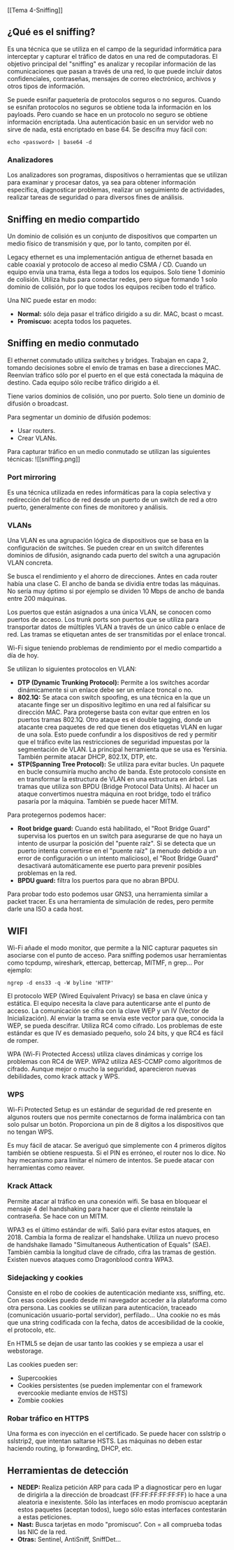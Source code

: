 [[Tema 4-Sniffing]]

## ¿Qué es el sniffing?
Es una técnica que se utiliza en el campo de la seguridad informática para interceptar y capturar el tráfico de datos en una red de computadoras. El objetivo principal del "sniffing" es analizar y recopilar información de las comunicaciones que pasan a través de una red, lo que puede incluir datos confidenciales, contraseñas, mensajes de correo electrónico, archivos y otros tipos de información. 

Se puede esnifar paquetería de protocolos seguros o no seguros. Cuando se esnifan protocolos no seguros se obtiene toda la información en los payloads. Pero cuando se hace en un protocolo no seguro se obtiene información encriptada. Una autenticación basic en un servidor web no sirve de nada, está encriptado en base 64. Se descifra muy fácil con:
```
echo <password> | base64 -d 
```

### Analizadores
Los analizadores son programas, dispositivos o herramientas que se utilizan para examinar y procesar datos, ya sea para obtener información específica, diagnosticar problemas, realizar un seguimiento de actividades, realizar tareas de seguridad o para diversos fines de análisis.

## Sniffing en medio compartido
Un dominio de colisión es un conjunto de dispositivos que comparten un medio físico de transmisión y que, por lo tanto, compiten por él.

Legacy ethernet es una implementación antigua de ethernet basada en cable coaxial y protocolo de acceso al medio CSMA / CD. Cuando un equipo envía una trama, ésta llega a todos los equipos. Solo tiene 1 dominio de colisión. Utiliza hubs para conectar redes, pero sigue formando 1 solo dominio de colisión, por lo que todos los equipos reciben todo el tráfico.

Una NIC puede estar en modo:
+ **Normal:** sólo deja pasar el tráfico dirigido a su dir. MAC, bcast o mcast.
+ **Promiscuo:** acepta todos los paquetes.

## Sniffing en medio conmutado
El ethernet conmutado utiliza switches y bridges. Trabajan en capa 2, tomando decisiones sobre el envío de tramas en base a direcciones MAC. Reenvían tráfico sólo por el puerto en el que está conectada la máquina de destino. Cada equipo sólo recibe tráfico dirigido a él.

Tiene varios dominios de colisión, uno por puerto. Solo tiene un dominio de difusión o broadcast.

Para segmentar un dominio de difusión podemos:
+ Usar routers.
+ Crear VLANs.

Para capturar tráfico en un medio conmutado se utilizan las siguientes técnicas:
![[sniffing.png]]

### Port mirroring
Es una técnica utilizada en redes informáticas para la copia selectiva y redirección del tráfico de red desde un puerto de un switch de red a otro puerto, generalmente con fines de monitoreo y análisis.

### VLANs
Una VLAN es una agrupación lógica de dispositivos que se basa en la configuración de switches. Se pueden crear en un switch diferentes dominios de difusión, asignando cada puerto del switch a una agrupación VLAN concreta.

Se busca el rendimiento y el ahorro de direcciones. Antes en cada router había una clase C. El ancho de banda se dividía entre todas las máquinas. No sería muy óptimo si por ejemplo se dividen 10 Mbps de ancho de banda entre 200 máquinas.

Los puertos que están asignados a una única VLAN, se conocen como puertos de acceso. Los trunk ports son puertos que se utiliza para transportar datos de múltiples VLAN a través de un único cable o enlace de red. Las tramas se etiquetan antes de ser transmitidas por el enlace troncal.

Wi-Fi sigue teniendo problemas de rendimiento por el medio compartido a día de hoy.

Se utilizan lo siguientes protocolos en VLAN:
+ **DTP (Dynamic Trunking Protocol):** Permite a los switches acordar dinámicamente si un enlace debe ser un enlace troncal o no.
+ **802.1Q:** Se ataca con switch spoofing, es una técnica en la que un atacante finge ser un dispositivo legítimo en una red al falsificar su dirección MAC. Para protegerse basta con evitar que entren en los puertos tramas 802.1Q. Otro ataque es el double tagging, donde un atacante crea paquetes de red que tienen dos etiquetas VLAN en lugar de una sola. Esto puede confundir a los dispositivos de red y permitir que el tráfico evite las restricciones de seguridad impuestas por la segmentación de VLAN. La principal herramienta que se usa es Yersinia. También permite atacar DHCP, 802.1X, DTP, etc.
+ **STP(Spanning Tree Protocol):** Se utiliza para evitar bucles. Un paquete en bucle consumiría mucho ancho de banda. Este protocolo consiste en en transformar la estructura de VLAN en una estructura en árbol. Las tramas que utiliza son BPDU (Bridge Protocol Data Units). Al hacer un ataque convertimos nuestra máquina en root bridge, todo el tráfico pasaría por la máquina. También se puede hacer MITM.

Para protegernos podemos hacer:
+ **Root bridge guard:** Cuando está habilitado, el "Root Bridge Guard" supervisa los puertos en un switch para asegurarse de que no haya un intento de usurpar la posición del "puente raíz". Si se detecta que un puerto intenta convertirse en el "puente raíz" (a menudo debido a un error de configuración o un intento malicioso), el "Root Bridge Guard" desactivará automáticamente ese puerto para prevenir posibles problemas en la red.
+ **BPDU guard:** filtra los puertos para que no abran BPDU.

Para probar todo esto podemos usar GNS3, una herramienta similar a packet tracer. Es una herramienta de simulación de redes, pero permite darle una ISO a cada host.

## WIFI
Wi-Fi añade el modo monitor, que permite a la NIC capturar paquetes sin asociarse con el punto de acceso. Para sniffing podemos usar herramientas como tcpdump, wireshark, ettercap, bettercap, MITMF, n grep... Por ejemplo:
```
ngrep -d ens33 -q -W byline 'HTTP'
```

El protocolo WEP (Wired Equivalent Privacy) se basa en clave única y estática. El equipo necesita la clave para autenticarse ante el punto de acceso. La comunicación se cifra con la clave WEP y un IV (Vector de Inicialización). Al enviar la trama se envía este vector para que, conocida la WEP, se pueda descifrar. Utiliza RC4 como cifrado. Los problemas de este estándar es que IV es demasiado pequeño, solo 24 bits, y que RC4 es fácil de romper.

WPA (Wi-Fi Protected Access) utiliza claves dinámicas y corrige los problemas con RC4 de WEP. WPA2 utiliza AES-CCMP como algoritmos de cifrado. Aunque mejor
o mucho la seguridad, aparecieron nuevas debilidades, como krack attack y WPS.

### WPS
Wi-Fi Protected Setup es un estándar de seguridad de red presente en algunos routers que nos permite conectarnos de forma inalámbrica con tan solo pulsar un botón. Proporciona un pin de 8 dígitos a los dispositivos que no tengan WPS.

Es muy fácil de atacar. Se averiguó que simplemente con 4 primeros dígitos también se obtiene respuesta. Si el PIN es erróneo, el router nos lo dice. No hay mecanismo para limitar el número de intentos. Se puede atacar con herramientas como reaver.

### Krack Attack
Permite atacar al tráfico en una conexión wifi. Se basa en bloquear el mensaje 4 del handshaking para hacer que el cliente reinstale la contraseña. Se hace con un MITM.

WPA3 es el último estándar de wifi. Salió para evitar estos ataques, en 2018. Cambia la forma de realizar el handshake. Utiliza un nuevo proceso de handshake llamado "Simultaneous Authentication of Equals" (SAE). También cambia la longitud clave de cifrado, cifra las tramas de gestión. Existen nuevos ataques como Dragonblood contra WPA3.

### Sidejacking y cookies
Consiste en el robo de cookies de autenticación mediante xss, sniffing, etc. Con esas cookies puedo desde mi navegador acceder a la plataforma como otra persona. Las cookies se utilizan para autenticación, traceado (comunicación usuario-portal servidor), perfilado... Una cookie no es más que una string codificada con la fecha, datos de accesibilidad de la cookie, el protocolo, etc. 

En HTML5 se dejan de usar tanto las cookies y se empieza a usar el webstorage.

Las cookies pueden ser:
+ Supercookies
+ Cookies persistentes (se pueden implementar con el framework evercookie mediante envíos de HSTS)
+ Zombie cookies

### Robar tráfico en HTTPS
Una forma es con inyección en el certificado. Se puede hacer con sslstrip o sslstrip2, que intentan saltarse HSTS. Las máquinas no deben estar haciendo routing, ip forwarding, DHCP, etc.

## Herramientas de detección
+ **NEDEP:** Realiza petición ARP para cada IP a diagnosticar pero en lugar de dirigirla a la dirección de broadcast (FF:FF:FF:FF:FF:FF) lo hace a una aleatoria e inexistente. Sólo las interfaces en modo promiscuo aceptarán estos paquetes (aceptan todos), luego sólo estas interfaces contestarán a estas peticiones.
+ **Nast:** Busca tarjetas en modo "promiscuo“. Con = all comprueba todas las NIC de la red.
+ **Otras:** Sentinel, AntiSniff, SniffDet... 
